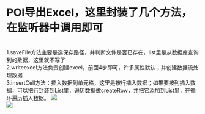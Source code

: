 # POI导出Excel，这里封装了几个方法，在监听器中调用即可
 <br />  1.saveFile方法主要是选保存路径，并判断文件是否已存在，list里是从数据库查询到的数据，这里就不写了
 <br />  2.writeexcel方法负责创建excel，前面4步即可，许多属性默认；并创建数据流处理数据
 <br /> 3.insertCell方法：插入数据到单元格，这里是按行插入数据；如果要按列插入数据，可以把行封装到List里，遍历数据做createRow，并把它添加到List里，在循环遍历插入数据。
 ![](http://img.blog.csdn.net/20161109103655364)
 <br />
 ![](http://img.blog.csdn.net/20161109103707431)
 

